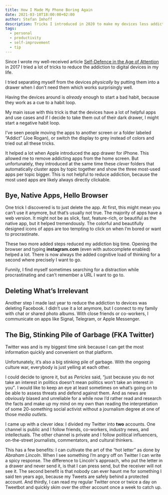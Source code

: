 ```yaml
---
title: How I Made My Phone Boring Again
date: 2021-03-10T18:00:00+02:00
author: Stefan Imhoff
description: Tricks I introduced in 2020 to make my devices less addictive.
tags:
  - personal
  - productivity
  - self-improvement
  - tip
---
```


Since I wrote my well-received article [Self-Defence in the Age of Attention](/attention/) in 2017 I tried a lot of tricks to reduce the addiction to digital devices in my life.

I tried separating myself from the devices _physically_ by putting them into a drawer when I don’t need them which works surprisingly well.

Having the devices around is _already_ enough to start a bad habit, because they work as a cue to a habit loop.

My main issue with this trick is that the devices have a lot of helpful apps and use cases and if I decide to take them out of their dark drawer, I might start a negative habit loop.

I’ve seen people moving the apps to another screen or a folder labeled “Addict” (Joe Rogan), or switch the display to grey instead of colors and tried out all these tricks.

It helped a lot when Apple introduced the app drawer for iPhone. This allowed me to remove addicting apps from the home screen. But unfortunately, they introduced at the same time these _clever_ folders that automatically cluster apps by topic together and show the three most-used apps per topic bigger. This is not helpful to reduce addiction, because the most used apps are likely always directly clickable.

## Bye, Native Apps, Hello Browser

One trick I discovered is to just delete the app. At first, this might mean you can’t use it anymore, but that’s usually not true. The majority of apps have a web version. It might not be as slick, fast, feature-rich, or beautiful as the native app, but it helped tremendously. The colorful and beautifully designed icons of apps are too tempting to click on when I’m bored or want to procrastinate.

These two more added steps reduced my addiction big time. Opening the browser and typing **instagram.com** (even with autocomplete enabled) helped a lot. There is now always the added cognitive load of thinking for a second where precisely I want to go.

Funnily, I find myself sometimes searching for a distraction while procrastinating and can’t remember a URL I want to go to.

## Deleting What’s Irrelevant

Another step I made last year to reduce the addiction to devices was deleting Facebook. I didn’t use it a lot anymore, but I connect to my family with chat or shared photo albums. With close friends or co-workers, I communicate on apps like Signal, Telegram, or Apple Messenger.

## The Big, Stinking Pile of Garbage (FKA Twitter)

Twitter was and is my biggest time sink because I can get the most information quickly and convenient on that platform.

Unfortunately, it’s also a big stinking pile of garbage. With the ongoing culture war, everybody is just yelling at each other.

I could decide to ignore it, but as _Pericles_ said, <q>just because you do not take an interest in politics doesn’t mean politics won’t take an interest in you</q>. I would like to keep an eye at least sometimes on what’s going on to be able to assess threats and defend against them. And as news are _obviously_ biased and unreliable for a while now I’d rather read and research the facts and make up my mind on my own than reading the interpretation of some 20-something social activist without a journalism degree at one of those _media outlets_.

I came up with a clever idea: I divided my Twitter into **two** accounts. One channel is public and I follow friends, co-workers, industry news, and intellectuals. The other channel is private and I follow political influencers, on-the-street journalists, commentators, and cultural thinkers.

This has a few benefits: I can cultivate the art of the “hot letter” as done by _Abraham Lincoln_. When I see something I’m angry off on Twitter I can write a spicy response. The difference to Lincoln's approach, who put the letter in a drawer and never send it, is that I can press send, but the receiver will not see it. The second benefit is that nobody can ever haunt me for something I said ten years ago, because my Tweets are safely behind a protected account. And thirdly, I can read my regular Twitter once or twice a day on Tweetbot and quickly skim over the other account once a week to catch up.
